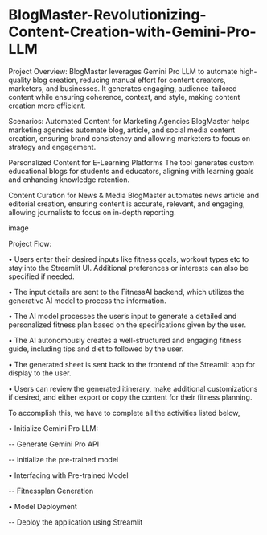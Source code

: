 # BlogMaster-Revolutionizing-Content-Creation-with-Gemini-Pro-LLM

Project Overview: BlogMaster leverages Gemini Pro LLM to automate high-quality blog creation, reducing manual effort for content creators, marketers, and businesses. It generates engaging, audience-tailored content while ensuring coherence, context, and style, making content creation more efficient.

Scenarios: Automated Content for Marketing Agencies BlogMaster helps marketing agencies automate blog, article, and social media content creation, ensuring brand consistency and allowing marketers to focus on strategy and engagement.

Personalized Content for E-Learning Platforms The tool generates custom educational blogs for students and educators, aligning with learning goals and enhancing knowledge retention.

Content Curation for News & Media BlogMaster automates news article and editorial creation, ensuring content is accurate, relevant, and engaging, allowing journalists to focus on in-depth reporting.

image

Project Flow:

• Users enter their desired inputs like fitness goals, workout types etc to stay into the Streamlit UI. Additional preferences or interests can also be specified if needed.

• The input details are sent to the FitnessAI backend, which utilizes the generative AI model to process the information.

• The AI model processes the user’s input to generate a detailed and personalized fitness plan based on the specifications given by the user.

• The AI autonomously creates a well-structured and engaging fitness guide, including tips and diet to followed by the user.

• The generated sheet is sent back to the frontend of the Streamlit app for display to the user.

• Users can review the generated itinerary, make additional customizations if desired, and either export or copy the content for their fitness planning.

To accomplish this, we have to complete all the activities listed below,

• Initialize Gemini Pro LLM:

-- Generate Gemini Pro API

-- Initialize the pre-trained model

• Interfacing with Pre-trained Model

-- Fitnessplan Generation

• Model Deployment

-- Deploy the application using Streamlit
